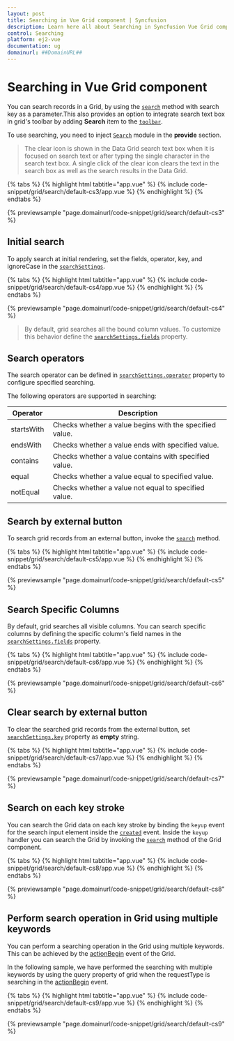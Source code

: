 ```yaml
---
layout: post
title: Searching in Vue Grid component | Syncfusion
description: Learn here all about Searching in Syncfusion Vue Grid component of Syncfusion Essential JS 2 and more.
control: Searching 
platform: ej2-vue
documentation: ug
domainurl: ##DomainURL##
---
```


# Searching in Vue Grid component

You can search records in a Grid, by using the [`search`](https://ej2.syncfusion.com/vue/documentation/api/grid/#search) method with search key as a parameter.This also provides an option to integrate search text box in grid's toolbar by adding **Search** item to the [`toolbar`](https://ej2.syncfusion.com/vue/documentation/api/grid/#toolbar).

To use searching, you need to inject [`Search`](https://ej2.syncfusion.com/vue/documentation/api/grid/search) module in the **provide** section.

> The clear icon is shown in the Data Grid search text box when it is focused on search text or after typing the single character in the search text box. A single click of the clear icon clears the text in the search box as well as the search results in the Data Grid.

{% tabs %}
{% highlight html tabtitle="app.vue" %}
{% include code-snippet/grid/search/default-cs3/app.vue %}
{% endhighlight %}
{% endtabs %}
        
{% previewsample "page.domainurl/code-snippet/grid/search/default-cs3" %}

## Initial search

To apply search at initial rendering, set the fields, operator, key, and ignoreCase in the [`searchSettings`](https://ej2.syncfusion.com/vue/documentation/api/grid/#searchsettings).

{% tabs %}
{% highlight html tabtitle="app.vue" %}
{% include code-snippet/grid/search/default-cs4/app.vue %}
{% endhighlight %}
{% endtabs %}
        
{% previewsample "page.domainurl/code-snippet/grid/search/default-cs4" %}

> By default, grid searches all the bound column values. To customize this behavior define the [`searchSettings.fields`](https://ej2.syncfusion.com/vue/documentation/api/grid/searchSettings/#fields) property.

## Search operators

The search operator can be defined in [`searchSettings.operator`](https://ej2.syncfusion.com/vue/documentation/api/grid/searchSettings/#operator) property to configure specified searching.

The following operators are supported in searching:

Operator |Description
-----|-----
startsWith |Checks whether a value begins with the specified value.
endsWith |Checks whether a value ends with specified value.
contains |Checks whether a value contains with specified value.
equal |Checks whether a value equal to specified value.
notEqual |Checks whether a value not equal to specified value.

## Search by external button

To search grid records from an external button, invoke the [`search`](https://ej2.syncfusion.com/vue/documentation/api/grid/#search) method.

{% tabs %}
{% highlight html tabtitle="app.vue" %}
{% include code-snippet/grid/search/default-cs5/app.vue %}
{% endhighlight %}
{% endtabs %}
        
{% previewsample "page.domainurl/code-snippet/grid/search/default-cs5" %}

## Search Specific Columns

By default, grid searches all visible columns. You can search specific columns by defining the specific column's field names in the [`searchSettings.fields`](https://ej2.syncfusion.com/vue/documentation/api/grid/searchSettings/#fields) property.

{% tabs %}
{% highlight html tabtitle="app.vue" %}
{% include code-snippet/grid/search/default-cs6/app.vue %}
{% endhighlight %}
{% endtabs %}
        
{% previewsample "page.domainurl/code-snippet/grid/search/default-cs6" %}

## Clear search by external button

To clear the searched grid records from the external button, set [`searchSettings.key`](https://ej2.syncfusion.com/vue/documentation/api/grid/searchSettings/#key) property as **empty** string.

{% tabs %}
{% highlight html tabtitle="app.vue" %}
{% include code-snippet/grid/search/default-cs7/app.vue %}
{% endhighlight %}
{% endtabs %}
        
{% previewsample "page.domainurl/code-snippet/grid/search/default-cs7" %}

## Search on each key stroke

You can search the Grid data on each key stroke by binding the `keyup` event for the search input element inside the [`created`](https://ej2.syncfusion.com/vue/documentation/api/grid/#created) event. Inside the `keyup` handler you can search the Grid by invoking the [`search`](https://ej2.syncfusion.com/vue/documentation/api/grid/#search) method of the Grid component.

{% tabs %}
{% highlight html tabtitle="app.vue" %}
{% include code-snippet/grid/search/default-cs8/app.vue %}
{% endhighlight %}
{% endtabs %}
        
{% previewsample "page.domainurl/code-snippet/grid/search/default-cs8" %}

## Perform search operation in Grid using multiple keywords

You can perform a searching operation in the Grid using multiple keywords. This can be achieved by the [actionBegin](https://ej2.syncfusion.com/vue/documentation/api/grid/#actionbegin) event of the Grid.

In the following sample, we have performed the searching with multiple keywords by using the query property of grid when the requestType is searching in the [actionBegin](https://ej2.syncfusion.com/vue/documentation/api/grid/#actionbegin) event.

{% tabs %}
{% highlight html tabtitle="app.vue" %}
{% include code-snippet/grid/search/default-cs9/app.vue %}
{% endhighlight %}
{% endtabs %}
        
{% previewsample "page.domainurl/code-snippet/grid/search/default-cs9" %}